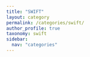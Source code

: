 ```yaml
---
title: "SWIFT"
layout: category
permalink: /categories/swift/
author_profile: true
taxonomy: swift
sidebar:
  nav: "categories"
---
```

